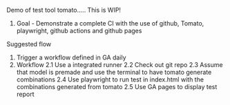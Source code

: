 Demo of test tool tomato..... This is WIP!

1. Goal - Demonstrate a complete CI with the use of github, Tomato, playwright, github actions and github pages

Suggested flow

1. Trigger a workflow defined in GA daily
2. Workflow 
    2.1 Use a integrated runner 
    2.2 Check out git repo
    2.3 Assume that model is premade and use the terminal to have tomato generate combinations
    2.4 Use playwright to run test in index.html with the combinations generated from tomato
    2.5 Use GA pages to display test report

    
